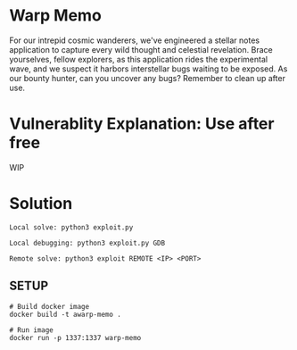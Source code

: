 # Warp Memo

For our intrepid cosmic wanderers, we've engineered a stellar notes application to capture every wild thought and celestial revelation. Brace yourselves, fellow explorers, as this application rides the experimental wave, and we suspect it harbors interstellar bugs waiting to be exposed. As our bounty hunter, can you uncover any bugs? Remember to clean up after use. 

# Vulnerablity Explanation: Use after free

WIP

# Solution

`Local solve: python3 exploit.py`

`Local debugging: python3 exploit.py GDB`

`Remote solve: python3 exploit REMOTE <IP> <PORT>`


## SETUP

```
# Build docker image
docker build -t awarp-memo .

# Run image
docker run -p 1337:1337 warp-memo

```
